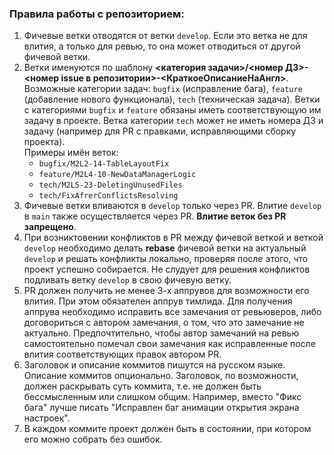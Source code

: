 ### Правила работы с репозиторием:
1. Фичевые ветки отводятся от ветки `develop`. Если это ветка не для влития, а только для ревью, то она может отводиться от другой фичевой ветки.
2. Ветки именуются по шаблону **<категория задачи>/<номер ДЗ>-<номер issue в репозитории>-<КраткоеОписаниеНаАнгл>**. Возможные категории задач: `bugfix` (исправление бага), `feature` (добавление нового функционала), `tech` (техническая задача). Ветки с категориями  `bugfix` и `feature` обязаны иметь соответствующую им задачу в проекте. Ветка категории `tech` может не иметь номера ДЗ и задачу (например для PR с правками, исправляющими сборку проекта).  
Примеры имён веток:
   *  `bugfix/M2L2-14-TableLayoutFix`
   *  `feature/M2L4-10-NewDataManagerLogic`
   *  `tech/M2L5-23-DeletingUnusedFiles`
   *  `tech/FixAfrerConflictsResolving`
3. Фичевые ветки вливаются в `develop` только через PR. Влитие `develop` в `main` также осуществляется через PR. **Влитие веток без PR запрещено**.
4. При возниктовении конфликтов в PR между фичевой веткой и веткой `develop` необходимо делать **rebase** фичевой ветки на актуальный `develop` и решать конфликты локально, проверяя после этого, что проект успешно собирается. Не слудует для решения конфликтов подливать ветку `develop` в свою фичевую ветку.
5. PR должен получить не менее 3-х аппрувов для возможности его влития. При этом обязателен аппрув тимлида. Для получения аппрува необходимо иcправить все замечания от ревьюверов, либо договориться с автором замечания, о том, что это замечание не актуально. Предпочтительно, чтобы автор замечаний на ревью самостоятельно помечал свои замечания как исправленные после влития соответствующих правок автором PR.
6. Заголовок и описание коммитов пишутся на русском языке. Описание коммитов опционально. Заголовок, по возможности, должен раскрывать суть коммита, т.е. не должен быть бессмысленным или слишком общим. Например, вместо "Фикс бага" лучше писать "Исправлен баг анимации открытия экрана настроек".
7. В каждом коммите проект должен быть в состоянии, при котором его можно собрать без ошибок.